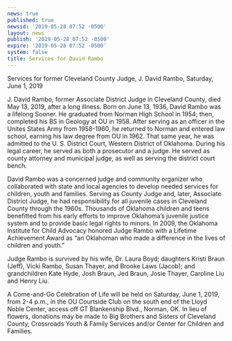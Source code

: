 ```yaml
---
news: true
published: true
newsid: '2019-05-28 07:52 -0500'
layout: news
publish: '2019-05-28 07:52 -0500'
expire: '2019-05-28 07:52 -0500'
system: false
title: Services for David Rambo
---
```

Services for former Cleveland County Judge, J. David Rambo, Saturday, June 1, 2019

J. David Rambo, former Associate District Judge in Cleveland County, died May 13, 2019, after a long illness.  Born on June 13, 1936, David Rambo was a lifelong Sooner.  He graduated from Norman High School in 1954; then, completed his BS in Geology at OU in 1958.  After serving as an officer in the Unites States Army from 1958-1960, he returned to Norman and entered law school, earning his law degree from OU in 1962.  That same year, he was admitted to the U. S. District Court, Western District of Oklahoma. During his legal career, he served as both a prosecutor and a judge.  He served as county attorney and municipal judge, as well as serving the district court bench.

David Rambo was a concerned judge and community organizer who collaborated with state and local agencies to develop needed services for children, youth and families.  Serving as County Judge and, later, Associate District Judge, he had responsibility for all juvenile cases in Cleveland County through the 1960s.  Thousands of Oklahoma children and teens benefitted from his early efforts to improve Oklahoma’s juvenile justice system and to provide basic legal rights to minors. In 2009, the Oklahoma Institute for Child Advocacy honored Judge Rambo with a Lifetime Achievement Award as “an Oklahoman who made a difference in the lives of children and youth.”

Judge Rambo is survived by his wife, Dr. Laura Boyd; daughters Kristi Braun (Jeff), Vicki Rambo, Susan Thayer, and Brooke Laws (Jacob); and grandchildren Kate Hyde, Josh Braun, Jed Braun, Josie Thayer, Caroline Liu and Henry Liu.

A Come-and-Go Celebration of Life will be held on Saturday, June 1, 2019, from 2-4 p.m., in the OU Courtside Club on the south end of the Lloyd Noble Center, access off GT Blankenship Blvd., Norman, OK.  In lieu of flowers, donations may be made to Big Brothers and Sisters of Cleveland County, Crossroads Youth & Family Services and/or Center for Children and Families.

